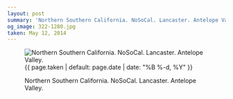 ```yaml
---
layout: post
summary: 'Northern Southern California. NoSoCal. Lancaster. Antelope Valley.'
og_image: 322-1280.jpg
taken: May 12, 2014
---
```


<figure class="post">
<img alt="Northern Southern California. NoSoCal. Lancaster. Antelope Valley." sizes="(min-width: 700px) 50vw, calc(100vw - 2rem)" src="{{ site.assets_url }}/322-640.jpg" srcset="{{ site.assets_url }}/322-1280.jpg 1280w, {{ site.assets_url }}/322-960.jpg 960w, {{ site.assets_url }}/322-640.jpg 640w, {{ site.assets_url }}/322-320.jpg 320w"/>
<figcaption>
<time>{{ page.taken | default: page.date | date: "%B %-d, %Y" }}</time>
<p>Northern Southern California. NoSoCal. Lancaster. Antelope Valley.</p>
</figcaption>
</figure>
